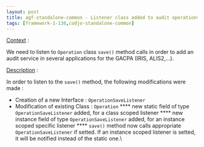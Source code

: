 ```yaml
---
layout: post
title: agf-standalone-common - Listener class added to audit operations in applications
tags: [framework-1-136,codjo-standalone-common]
---
```

<u>Context</u> :

We need to listen to ```Operation``` class ```save()``` method calls in order to add an audit service in several applications for the GACPA (IRIS, ALIS2,...).

<u>Description</u> :

In order to listen to the ```save()``` method, the following modifications were made :

* Creation of a new Interface : ```OperationSaveListener```
* Modification of existing Class : ```Operation```
**** new static field of type ```OperationSaveListener``` added, for a class scoped listener
**** new instance field of type ```OperationSaveListener``` added, for an instance scoped specific listener
**** ```save()``` method now calls appropriate ```OperationSaveListener``` if setted. If an instance scoped listener is setted, it will be notified instead of the static one.\\